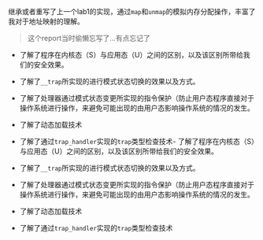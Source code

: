 继承或者重写了上一个lab1的实现，通过`map`和`unmap`的模拟内存分配操作，丰富了我对于地址映射的理解。
> 这个report当时偷懒忘写了...有点忘记了



- 了解了程序在内核态（S）与应用态（U）之间的区别，以及该区别所带给我们的安全效果。
  
- 了解了`__trap`所实现的进行模式状态切换的效果以及方式。
  
- 了解了处理器通过模式状态变更所实现的指令保护（防止用户态程序直接对于操作系统进行操作，来避免可能出现的由用户态影响操作系统的情况的发生。
  
- 了解了动态加载技术
  
- 了解了通过`trap_handler`实现的`trap`类型检查技术- 了解了程序在内核态（S）与应用态（U）之间的区别，以及该区别所带给我们的安全效果。
  
- 了解了`__trap`所实现的进行模式状态切换的效果以及方式。
  
- 了解了处理器通过模式状态变更所实现的指令保护（防止用户态程序直接对于操作系统进行操作，来避免可能出现的由用户态影响操作系统的情况的发生。
  
- 了解了动态加载技术
  
- 了解了通过`trap_handler`实现的`trap`类型检查技术
